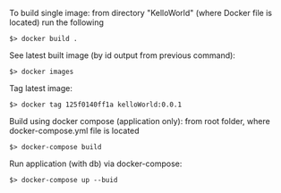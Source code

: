 To build single image: from directory "KelloWorld" (where Docker file is located) run the following
```
$> docker build .
```

See latest built image (by id output from previous command): 
```
$> docker images
```
Tag latest image:
```
$> docker tag 125f0140ff1a kelloWorld:0.0.1
```

Build using docker compose (application only): from root folder, where docker-compose.yml file is located
```
$> docker-compose build
```

Run application (with db) via docker-compose:
```
$> docker-compose up --buid
```